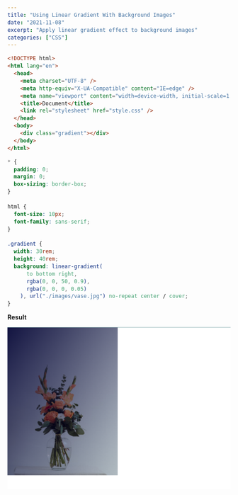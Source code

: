 ```yaml
---
title: "Using Linear Gradient With Background Images"
date: "2021-11-08"
excerpt: "Apply linear gradient effect to background images"
categories: ["CSS"]
---
```


```html {numberLines, 11-11}
<!DOCTYPE html>
<html lang="en">
  <head>
    <meta charset="UTF-8" />
    <meta http-equiv="X-UA-Compatible" content="IE=edge" />
    <meta name="viewport" content="width=device-width, initial-scale=1.0" />
    <title>Document</title>
    <link rel="stylesheet" href="style.css" />
  </head>
  <body>
    <div class="gradient"></div>
  </body>
</html>
```

```css {numberLines, 12-20}
* {
  padding: 0;
  margin: 0;
  box-sizing: border-box;
}

html {
  font-size: 10px;
  font-family: sans-serif;
}

.gradient {
  width: 30rem;
  height: 40rem;
  background: linear-gradient(
      to bottom right,
      rgba(0, 0, 50, 0.9),
      rgba(0, 0, 0, 0.05)
    ), url("./images/vase.jpg") no-repeat center / cover;
}
```

**Result**

![Flower Vase](../images/gradient/gradient.png)

